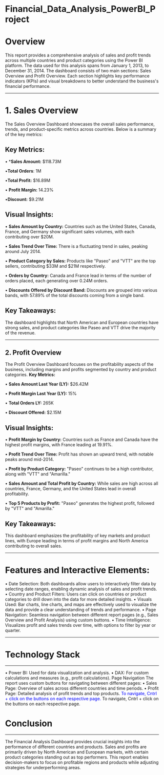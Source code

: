 # Financial_Data_Analysis_PowerBI_Project

# Overview
This report provides a comprehensive analysis of sales and profit trends across multiple countries and product categories using the Power BI platform. The data used for this analysis spans from January 1, 2013, to December 31, 2014.
The dashboard consists of two main sections: Sales Overview and Profit Overview. Each section highlights key performance indicators (KPIs) and visual breakdowns to better understand the business's financial performance.
________________________________________
# 1. Sales Overview
The Sales Overview Dashboard showcases the overall sales performance, trends, and product-specific metrics across countries. Below is a summary of the key metrics:

## Key Metrics:

•	***Sales Amount:** $118.73M

•**Total Orders**: 1M

•**Total Profit:** $16.89M

•	**Profit Margin:** 14.23%

•**Discount:** $9.21M

## Visual Insights:
•	**Sales Amount by Country:** Countries such as the United States, Canada, France, and Germany show significant sales volumes, with each contributing over $20M.

•	**Sales Trend Over Time:** There is a fluctuating trend in sales, peaking around July 2014.

•	**Product Category by Sales:** Products like "Paseo" and "VTT" are the top sellers, contributing $33M and $21M respectively.

•	**Orders by Country:** Canada and France lead in terms of the number of orders placed, each generating over 0.24M orders.

•	**Discounts Offered by Discount Band:** Discounts are grouped into various bands, with 57.89% of the total discounts coming from a single band.

## Key Takeaways:
The dashboard highlights that North American and European countries have strong sales, and product categories like Paseo and VTT drive the majority of the revenue.
________________________________________
## 2. Profit Overview
The Profit Overview Dashboard focuses on the profitability aspects of the business, including margins and profits segmented by country and product categories.
**Key Metrics:**

•	**Sales Amount Last Year (LY):** $26.42M

•	**Profit Margin Last Year (LY):** 15%

•	**Total Orders LY:** 265K

•	**Discount Offered:** $2.15M

## Visual Insights:
•	**Profit Margin by Country:** Countries such as France and Canada have the highest profit margins, with France leading at 19.91%.

•	**Profit Trend Over Time:** Profit has shown an upward trend, with notable peaks around mid-2014.

•	**Profit by Product Category:** "Paseo" continues to be a high contributor, along with "VTT" and "Amarilla."

•	**Sales Amount and Total Profit by Country:** While sales are high across all countries, France, Germany, and the United States lead in overall profitability.

•	**Top 5 Products by Profit:** "Paseo" generates the highest profit, followed by "VTT" and "Amarilla."

## Key Takeaways:
This dashboard emphasizes the profitability of key markets and product lines, with Europe leading in terms of profit margins and North America contributing to overall sales.
________________________________________
# Features and Interactive Elements:

•	Date Selection: Both dashboards allow users to interactively filter data by selecting date ranges, enabling dynamic analysis of sales and profit trends.
•	Country and Product Filters: Users can click on countries or product categories to drill down into the data for more detailed insights.
•	Visuals Used: Bar charts, line charts, and maps are effectively used to visualize the data and provide a clear understanding of trends and performance.
•	Page Navigation: Seamless navigation between different report pages (e.g., Sales Overview and Profit Analysis) using custom buttons.
•	Time Intelligence: Visualizes profit and sales trends over time, with options to filter by year or quarter.
________________________________________
# Technology Stack
___
•	Power BI: Used for data visualization and analysis.
•	DAX: For custom calculations and measures (e.g., profit calculations).
Page Navigation
The report uses custom buttons for navigating between different pages:
•	Sales Page: Overview of sales across different countries and time periods.
•	Profit Page: Detailed analysis of profit trends and top products.
<span style="color: blue;">To navigate, Cntrl + click on the buttons on each respective page.</span>
To navigate, Cntrl + click on the buttons on each respective page.

# Conclusion
___
The Financial Analysis Dashboard provides crucial insights into the performance of different countries and products. Sales and profits are primarily driven by North American and European markets, with certain product categories standing out as top performers. This report enables decision-makers to focus on profitable regions and products while adjusting strategies for underperforming areas.

